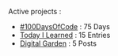 Active projects :

- [#100DaysOfCode](https://github.com/narze/100daysofcode) : 75 Days
- [Today I Learned](https://github.com/narze/til) : 15 Entries
- [Digital Garden](https://monosor.com) : 5 Posts
